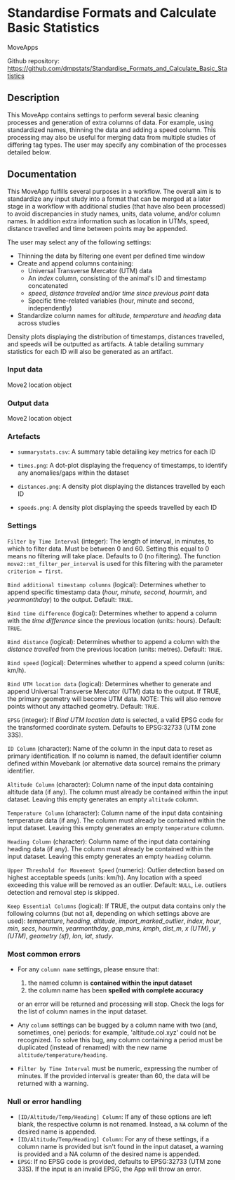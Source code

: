# Standardise Formats and Calculate Basic Statistics

MoveApps

Github repository:
<https://github.com/dmpstats/Standardise_Formats_and_Calculate_Basic_Statistics>


## Description

This MoveApp contains settings to perform several basic cleaning processes and generation of extra columns of data. For example, using standardized names, thinning the data and adding a speed column. This processing may also be useful for merging data from multiple studies of differing tag types. The user may specify any combination of the processes detailed below.

## Documentation

This MoveApp fulfills several purposes in a workflow. The overall aim is to standardize any input study into a format that can be merged at a later stage in a workflow with additional studies (that have also been processed) to avoid discrepancies in study names, units, data volume, and/or column names. In addition extra information such as location in UTMs, speed, distance travelled and time between points may be appended.

The user may select any of the following settings:

-   Thinning the data by filtering one event per defined time window
-   Create and append columns containing: 
      - Universal Transverse Mercator (UTM) data
      - An *index* column, consisting of the animal's ID and timestamp concatenated
      - *speed*, *distance traveled* and/or *time since previous point* data
      - Specific time-related variables (hour, minute and second, independently)
-   Standardize column names for *altitude*, *temperature* and *heading* data across studies

Density plots displaying the distribution of timestamps, distances travelled, and speeds will be outputted as artifacts. A table detailing summary statistics for each ID will also be generated as an artifact.

### Input data

Move2 location object

### Output data

Move2 location object

### Artefacts

-   `summarystats.csv`: A summary table detailing key metrics for each ID

-   `times.png`: A dot-plot displaying the frequency of timestamps, to identify any anomalies/gaps within the dataset

-   `distances.png`: A density plot displaying the distances travelled by each ID

-   `speeds.png`: A density plot displaying the speeds travelled by each ID

### Settings

`Filter by Time Interval` (integer): The length of interval, in minutes, to which to filter data. Must be between 0 and 60. Setting this equal to 0 means no filtering will take place. Defaults to 0 (no filtering). The function `move2::mt_filter_per_interval` is used for this filtering with the parameter `criterion = first`.

`Bind additional timestamp columns` (logical): Determines whether to append specific timestamp data (*hour,* *minute,* *second,* *hourmin,* and *yearmonthday*) to the output. Default: `TRUE`.

`Bind time difference` (logical): Determines whether to append a column with the *time difference* since the previous location (units: hours). Default: `TRUE`.

`Bind distance` (logical): Determines whether to append a column with the *distance travelled* from the previous location (units: metres). Default: `TRUE`.

`Bind speed` (logical): Determines whether to append a speed column (units: km/h).

`Bind UTM location data` (logical): Determines whether to generate and append Universal Transverse Mercator (UTM) data to the output. If TRUE, the primary geometry will become UTM data. NOTE: This will also remove points without any attached geometry. Default: `TRUE`.

`EPSG` (integer): If *Bind UTM location data* is selected, a valid EPSG code for the transformed coordinate system. Defaults to EPSG:32733 (UTM zone 33S).

`ID Column` (character): Name of the column in the input data to reset as primary identification. If no column is named, the default identifier column defined within Movebank (or alternative data source) remains the primary identifier.

`Altitude Column` (character): Column name of the input data containing altitude data (if any). The column must already be contained within the input dataset. Leaving this empty generates an empty `altitude` column. 

`Temperature Column` (character): Column name of the input data containing temperature data (if any). The column must already be contained within the input dataset. Leaving this empty generates an empty `temperature` column. 

`Heading Column` (character): Column name of the input data containing heading data (if any). The column must already be contained within the input dataset. Leaving this empty generates an empty `heading` column. 

`Upper Threshold for Movement Speed` (numeric): Outlier detection based on highest acceptable speeds (units: km/h). Any location with a speed exceeding this value will be removed as an outlier. Default: `NULL`, i.e. outliers detection and removal step is skipped.


`Keep Essential Columns` (logical): If TRUE, the output data contains only the following columns (but not all, depending on which settings above are used): *temperature*, *heading*, *altitude*, *import_marked_outlier*, *index*, *hour*, *min*, *secs*, *hourmin*, *yearmonthday*, *gap_mins*, *kmph*, *dist_m*, *x (UTM)*, *y (UTM)*, *geometry (sf)*, *lon*, *lat*, *study*.

### Most common errors

-   For any `column name` settings, please ensure that:

    1.  the named column is **contained within the input dataset**
    2.  the column name has been **spelled with complete accuracy**

    or an error will be returned and processing will stop. Check the logs for the list of column names in the input dataset.

-   Any `column` settings can be bugged by a column name with two (and, sometimes, one) periods: for example, 'altitude.col.xyz' could not be recognized. To solve this bug, any column containing a period must be duplicated (instead of renamed) with the new name `altitude/temperature/heading`.

-   `Filter by Time Interval` must be numeric, expressing the number of minutes. If the provided interval is greater than 60, the data will be returned with a warning.

### Null or error handling

-   `[ID/Altitude/Temp/Heading] Column`: If any of these options are left blank, the respective column is not renamed. Instead, a `NA` column of the desired name is appended.
-   `[ID/Altitude/Temp/Heading] Column`: For any of these settings, if a column name is provided but isn't found in the input dataset, a warning is provided and a NA column of the desired name is appended.
-   `EPSG`: If no EPSG code is provided, defaults to EPSG:32733 (UTM zone 33S). If the input is an invalid EPSG, the App will throw an error.
